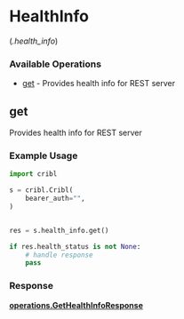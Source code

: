 # HealthInfo
(*.health_info*)

### Available Operations

* [get](#get) - Provides health info for REST server

## get

Provides health info for REST server

### Example Usage

```python
import cribl

s = cribl.Cribl(
    bearer_auth="",
)


res = s.health_info.get()

if res.health_status is not None:
    # handle response
    pass
```


### Response

**[operations.GetHealthInfoResponse](../../models/operations/gethealthinforesponse.md)**

